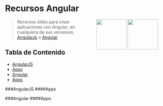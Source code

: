 # Recursos Angular

[<img src="https://worldvectorlogo.com/logos/angular-icon-1.svg" align="right" width="100">](https://angular.io/)
[<img src="https://worldvectorlogo.com/logos/angular-icon.svg" align="right" width="100">](https://angularjs.org/)

> Recursos útiles para crear aplicaciones con Angular, en cualquiera de sus versiones. [AngularJs](https://angularjs.org/) o [Angular](https://angular.io/) 

## Tabla de Contenido
 - [AngularJS](#angularjs)
  - [Apps](#apps)
 - [Angular](#angular)
  - [Apps](#apps)

###AngularJS
####Apps

###Angular
####Apps

